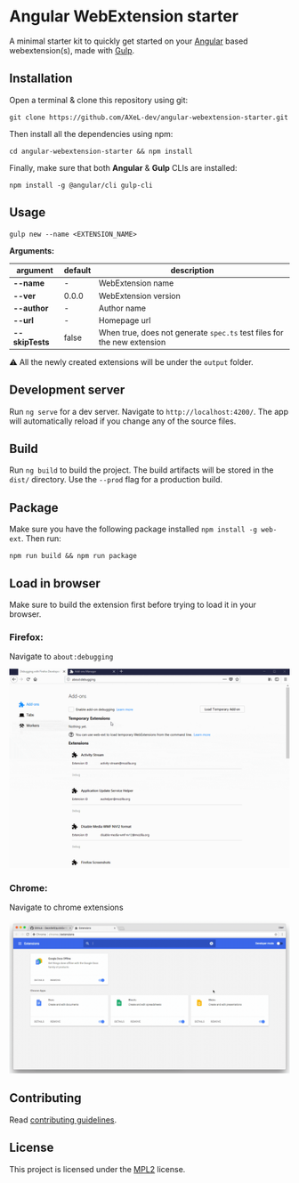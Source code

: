# Angular WebExtension starter

A minimal starter kit to quickly get started on your [Angular](https://angular.io/) based webextension(s), made with [Gulp](https://gulpjs.com/).

## Installation

Open a terminal & clone this repository using git:

```
git clone https://github.com/AXeL-dev/angular-webextension-starter.git
```

Then install all the dependencies using npm:

```
cd angular-webextension-starter && npm install
```

Finally, make sure that both **Angular** & **Gulp** CLIs are installed:

```
npm install -g @angular/cli gulp-cli
```

## Usage

```
gulp new --name <EXTENSION_NAME>
```

**Arguments:**

 argument         |  default  | description
----------------- | --------- | ---------------------
 **--name**       | -         | WebExtension name
 **--ver**        | 0.0.0     | WebExtension version
 **--author**     | -         | Author name
 **--url**        | -         | Homepage url
 **--skipTests**  | false     | When true, does not generate `spec.ts` test files for the new extension

:warning: All the newly created extensions will be under the `output` folder.

## Development server

Run `ng serve` for a dev server. Navigate to `http://localhost:4200/`. The app will automatically reload if you change any of the source files.

## Build

Run `ng build` to build the project. The build artifacts will be stored in the `dist/` directory. Use the `--prod` flag for a production build.

## Package

Make sure you have the following package installed `npm install -g web-ext`. Then run:

```
npm run build && npm run package
```

## Load in browser

Make sure to build the extension first before trying to load it in your browser.

### Firefox:

Navigate to `about:debugging`

![Load in firefox](load-in-firefox.gif)

### Chrome:

Navigate to chrome extensions

![Load in chrome](load-in-chrome.gif)

## Contributing

Read [contributing guidelines](https://github.com/AXeL-dev/contributing/blob/master/README.md).

## License

This project is licensed under the [MPL2](LICENSE) license.
